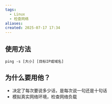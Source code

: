 ```yaml
---
tags:
  - Linux
  - 检查网络
aliases: 
created: 2025-07-17 17:34
---
```

## 使用方法

```shell
ping -s [大小] [目标IP或域名]
```

## 为什么要用他？

- 决定了每次要说多少话，是每次说一句还是十句话
- 模拟真实网络环境，检查网络负载
